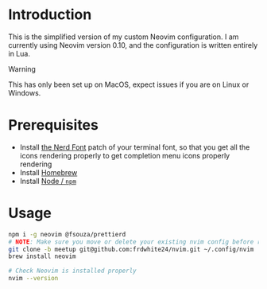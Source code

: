 # Introduction

This is the simplified version of my custom Neovim configuration. I am currently using Neovim version 0.10, and the configuration is written entirely in Lua.

> [!WARNING]
> This has only been set up on MacOS, expect issues if you are on Linux or Windows.

# Prerequisites

- Install [the Nerd Font](https://github.com/ryanoasis/nerd-fonts) patch of your terminal font, so that you get all the icons rendering properly
  to get completion menu icons properly rendering
- Install [Homebrew](https://brew.sh/)
- Install [Node / `npm`](https://nodejs.org/en/download/package-manager)

# Usage

```bash
npm i -g neovim @fsouza/prettierd
# NOTE: Make sure you move or delete your existing nvim config before running this
git clone -b meetup git@github.com:frdwhite24/nvim.git ~/.config/nvim
brew install neovim

# Check Neovim is installed properly
nvim --version
```
